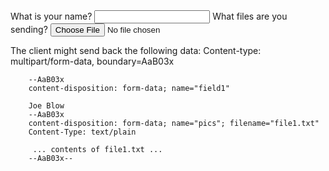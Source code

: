 <FORM ACTION="http://server.dom/cgi/handle" 
  ENCTYPE="multipart/form-data" METHOD=POST>
    What is your name? <INPUT TYPE=TEXT NAME=submitter>
    What files are you sending? <INPUT TYPE=FILE NAME=pics>
  </FORM>
        The client might send back the following data:
        Content-type: multipart/form-data, boundary=AaB03x

        --AaB03x
        content-disposition: form-data; name="field1"

        Joe Blow
        --AaB03x
        content-disposition: form-data; name="pics"; filename="file1.txt"
        Content-Type: text/plain

         ... contents of file1.txt ...
        --AaB03x--